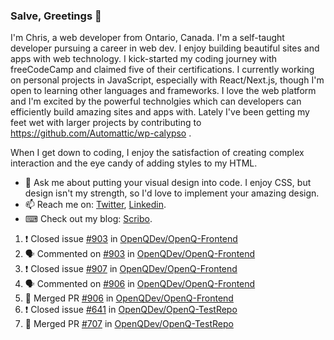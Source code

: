 ### Salve, Greetings 👋

I'm Chris, a web developer from Ontario, Canada. I'm a self-taught developer pursuing a career in web dev. I enjoy building beautiful sites and apps with web technology.
I kick-started my coding journey with freeCodeCamp and claimed five of their certifications.  I currently working on personal projects in JavaScript, especially with React/Next.js, though I'm open to learning other languages and frameworks. I love the web platform and I'm excited by the powerful technolgies which can developers can efficiently build amazing sites and apps with. Lately I've been getting my feet wet with larger projects by contributing to https://github.com/Automattic/wp-calypso .

When I get down to coding, I enjoy the satisfaction of creating complex interaction and the eye candy of adding styles to my HTML. 

- 💬 Ask me about putting your visual design into code. I enjoy CSS, but design isn't my strength, so I'd love to implement your amazing design.
- 📫 Reach me on: [Twitter](https://twitter.com/Christo28120856), [Linkedin](https://www.linkedin.com/in/christopher-stevers-07b9a5204/).
- ⌨ Check out my blog: [Scribo](https://christopherstevers.cf).
<!--
**Christopher-Stevers/Christopher-Stevers** is a ✨ _special_ ✨ repository because its `README.md` (this file) appears on your GitHub profile.

Here are some ideas to get you started:

- 🔭 I’m currently working on ...
- 🌱 I’m currently learning ...
- 👯 I’m looking to collaborate on ...
- 🤔 I’m looking for help with ...
- 😄 Pronouns: ...
- ⚡ Fun fact: ...
-->

<!--START_SECTION:activity-->
1. ❗️ Closed issue [#903](https://github.com/OpenQDev/OpenQ-Frontend/issues/903) in [OpenQDev/OpenQ-Frontend](https://github.com/OpenQDev/OpenQ-Frontend)
2. 🗣 Commented on [#903](https://github.com/OpenQDev/OpenQ-Frontend/issues/903) in [OpenQDev/OpenQ-Frontend](https://github.com/OpenQDev/OpenQ-Frontend)
3. ❗️ Closed issue [#907](https://github.com/OpenQDev/OpenQ-Frontend/issues/907) in [OpenQDev/OpenQ-Frontend](https://github.com/OpenQDev/OpenQ-Frontend)
4. 🗣 Commented on [#906](https://github.com/OpenQDev/OpenQ-Frontend/issues/906) in [OpenQDev/OpenQ-Frontend](https://github.com/OpenQDev/OpenQ-Frontend)
5. 🎉 Merged PR [#906](https://github.com/OpenQDev/OpenQ-Frontend/pull/906) in [OpenQDev/OpenQ-Frontend](https://github.com/OpenQDev/OpenQ-Frontend)
6. ❗️ Closed issue [#641](https://github.com/OpenQDev/OpenQ-TestRepo/issues/641) in [OpenQDev/OpenQ-TestRepo](https://github.com/OpenQDev/OpenQ-TestRepo)
7. 🎉 Merged PR [#707](https://github.com/OpenQDev/OpenQ-TestRepo/pull/707) in [OpenQDev/OpenQ-TestRepo](https://github.com/OpenQDev/OpenQ-TestRepo)
<!--END_SECTION:activity-->
